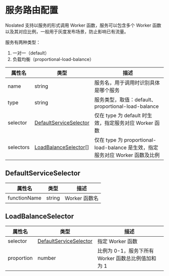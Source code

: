 # 服务路由配置
Noslated 支持以服务的形式调用 Worker 函数，服务可以包含多个 Worker 函数以及其对应比例，一般用于灰度发布场景，防止影响已有流量。

服务有两种类型：
1. 一对一（default）
2. 负载均衡（proportional-load-balance）

|属性名|类型|描述|
|----|----|----|
|name|string|服务名，用于调用时识别具体是哪个服务|
|type|string|服务类型，取值：default、proportional-load-balance|
|selector|[DefaultServiceSelector](#defaultserviceselector)|仅在 type 为 default 时生效，指定服务对应 Worker 函数|
|selectors|[LoadBalanceSelector\[\]](#loadbalanceselector)|仅在 type 为 proportional-load-balance 是生效，指定服务对应 Worker 函数及比例|

## DefaultServiceSelector

|属性名|类型|描述|
|----|----|----|
|functionName|string|Worker 函数名|

## LoadBalanceSelector

|属性名|类型|描述|
|----|----|----|
|selector|[DefaultServiceSelector](#defaultserviceselector)|指定 Worker 函数|
|proportion|number|比例为 0-1，服务下所有 Worker 函数总比例值加和为 1|